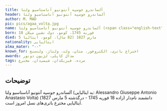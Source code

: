```yaml
---
title: آلساندرو جوسپه آنتونیو آناستاسیو ولتا
header: آلساندرو جوسپه آنتونیو آناستاسیو ولتا
author: M. MAD
pic: pics/agaa_volta.jpg
name: آلساندرو جوسپه آنتونیو آناستاسیو ولتا (<span class="english-text">Alessandro Giuseppe Antonio Anastasio Volta</span>)
born: 18 فوریه 1745، کومو، دوک نشین میلان
died: 5 مارس 1827 (82 سال)، کومو، ایتالیا
nationality: ایتالیایی
alma_mater: "--"
known_for: اختراع باتری، الکتروفور، متان، ولت، ولتاژ، ولت‌سنج
awards: مدال کاپلی، لژیون دونور
tags: مرده، فیزیکدان، شیمی‌دان، مخترع
---
```


<h2 class="fa-IR-explanation-header">توضیحات</h2>
<p>
آلساندرو جوسپه آنتونیو آناستاسیو ولتا (به ایتالیایی:
<span class="english-text">Alessandro Giuseppe Antonio Anastasio Volta</span>)
(زاده 18 فوریه 1745 - درگذشته 5 مارس 1827) دانشمند نام‌دار ایتالیایی مخترع
باتری‌های نسل امروز است.
</p>
